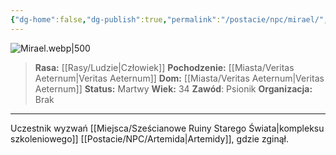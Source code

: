 ```yaml
---
{"dg-home":false,"dg-publish":true,"permalink":"/postacie/npc/mirael/","dgPassFrontmatter":true}
---
```


![Mirael.webp|500](/img/user/Vault/Grafiki/NPC/Mirael.webp)

> **Rasa:** [[Rasy/Ludzie\|Człowiek]]
> **Pochodzenie:** [[Miasta/Veritas Aeternum\|Veritas Aeternum]]
> **Dom:** [[Miasta/Veritas Aeternum\|Veritas Aeternum]]
> **Status:** Martwy
> **Wiek:** 34
> **Zawód**: Psionik
> **Organizacja:** Brak

---

Uczestnik wyzwań [[Miejsca/Sześcianowe Ruiny Starego Świata\|kompleksu szkoleniowego]] [[Postacie/NPC/Artemida\|Artemidy]], gdzie zginął.
